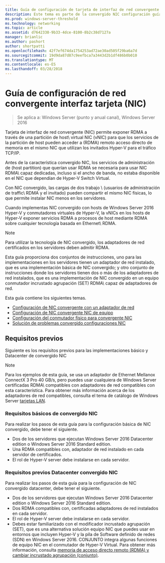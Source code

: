 ```yaml
---
title: Guía de configuración de tarjeta de interfaz de red convergente
description: Este tema es parte de la convergido NIC configuración guía para Windows Server 2016.
ms.prod: windows-server-threshold
ms.technology: networking
ms.topic: article
ms.assetid: d7642338-9b33-4dce-8100-8b2c38d7127a
manager: brianlic
ms.author: pashort
author: shortpatti
ms.openlocfilehash: 42f7ef674da1754253ad72ae30ad505f29ba6a7d
ms.sourcegitcommit: 19d9da87d87c9eefbca7a3443d2b1df486b0b010
ms.translationtype: MT
ms.contentlocale: es-ES
ms.lasthandoff: 03/28/2018
---
```

# <a name="converged-network-interface-card-nic-configuration-guide"></a>Guía de configuración de red convergente interfaz tarjeta \(NIC\)

>Se aplica a: Windows Server (punto y anual canal), Windows Server 2016

Tarjeta de interfaz de red convergente \(NIC\) permite exponer RDMA a través de una partición de host\ virtual NIC \(vNIC\) para que los servicios de la partición de host pueden acceder a \(RDMA\) remoto acceso directo de memoria en el mismo NIC que utilizan los invitados Hyper-V para el tráfico TCP/IP.

Antes de la característica convergido NIC, los servicios de administración de \(host partition\) que querían usar RDMA se necesaria para usar NIC RDMA\ capaz dedicadas, incluso si el ancho de banda, no estaba disponible en el NIC que dependían de Hyper-V Switch Virtual.

Con NIC convergido, las cargas de dos trabajo \ (usuarios de administración de traffic\ RDMA y el invitado) pueden compartir el mismo NIC físicas, lo que permite instalar NIC menos en los servidores.

Cuando implementas NIC convergido con hosts de Windows Server 2016 Hyper-V y conmutadores virtuales de Hyper-V, la vNICs en los hosts de Hyper-V exponer servicios RDMA a procesos de host mediante RDMA sobre cualquier tecnología basada en Ethernet\ RDMA.

>[!NOTE]
>Para utilizar la tecnología de NIC convergido, los adaptadores de red certificados en los servidores deben admitir RDMA.

Esta guía proporciona dos conjuntos de instrucciones, uno para las implementaciones en los servidores tienen un adaptador de red instalado, que es una implementación básica de NIC convergido; y otro conjunto de instrucciones donde los servidores tienen dos o más de los adaptadores de red instalados, que es una implementación de NIC convergido en un equipo conmutador incrustado agrupación \(SET\) RDMA\ capaz de adaptadores de red.

Esta guía contiene los siguientes temas.

- [Configuración de NIC convergente con un adaptador de red](cnic-single.md)
- [Configuración de NIC convergente NIC de equipo](cnic-datacenter.md)
- [Configuración del conmutador físico para convergente NIC](cnic-app-switch-config.md)
- [Solución de problemas convergido configuraciones NIC](cnic-app-troubleshoot.md)

## <a name="prerequisites"></a>Requisitos previos

Siguiente es los requisitos previos para las implementaciones básico y Datacenter de convergido NIC

>[!NOTE]
>Para los ejemplos de esta guía, se usa un adaptador de Ethernet Mellanox ConnectX 3 Pro 40 GB/s, pero puedes usar cualquiera de Windows Server certificadas RDMA\ compatibles con adaptadores de red compatibles con esta característica. Para obtener más información acerca de los adaptadores de red compatibles, consulta el tema de catálogo de Windows Server [tarjetas LAN](https://www.windowsservercatalog.com/results.aspx?&bCatID=1468&cpID=0&avc=85&ava=0&avt=0&avq=46&OR=1).

### <a name="basic-converged-nic-prerequisites"></a>Requisitos básicos de convergido NIC

Para realizar los pasos de esta guía para la configuración básica de NIC convergido, debe tener el siguiente.

- Dos de los servidores que ejecutan Windows Server 2016 Datacenter edition o Windows Server 2016 Standard edition.
- Una RDMA compatibles con, adaptador de red instalado en cada servidor de certificados.
- El rol de Hyper-V server debe instalarse en cada servidor.

### <a name="datacenter-converged-nic-prerequisites"></a>Requisitos previos Datacenter convergido NIC

Para realizar los pasos de esta guía para la configuración de NIC convergido datacenter, debe tener el siguiente.

- Dos de los servidores que ejecutan Windows Server 2016 Datacenter edition o Windows Server 2016 Standard edition.
- Dos RDMA compatibles con, certificadas adaptadores de red instalados en cada servidor.
- El rol de Hyper-V server debe instalarse en cada servidor.
- Debes estar familiarizado con el modificador incrustado agrupación \(SET\), que es una alternativa solución equipo NIC que puedes usar en entornos que incluyen Hyper-V y la pila de Software definido de redes (SDN) en Windows Server 2016. CONJUNTO integra algunas funciones de equipo NIC en el conmutador de Hyper-V Virtual. Para obtener más información, consulta [memoria de acceso directo remoto (RDMA) y cambiar incrustado agrupación (conjunto)](../../../virtualization/hyper-v-virtual-switch/RDMA-and-Switch-Embedded-Teaming.md).

